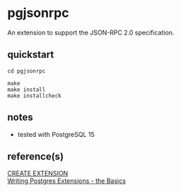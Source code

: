 # pgjsonrpc

An extension to support the JSON-RPC 2.0 specification.

## quickstart
```
cd pgjsonrpc

make
make install
make installcheck
```

## notes

- tested with PostgreSQL 15


## reference(s)

[CREATE EXTENSION](https://www.postgresql.org/docs/current/sql-createextension.html)  
[Writing Postgres Extensions - the Basics](https://big-elephants.com/2015-10/writing-postgres-extensions-part-i/)  
